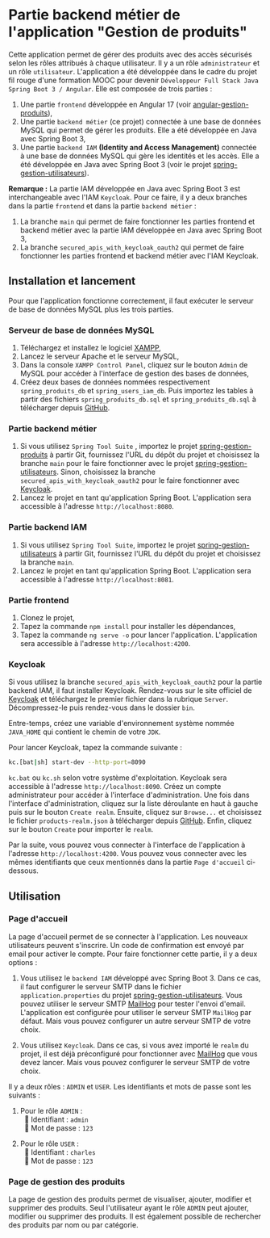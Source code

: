 # Partie backend métier de l'application "Gestion de produits"

Cette application permet de gérer des produits avec des accès sécurisés selon les rôles attribués à chaque utilisateur. Il y a un rôle `administrateur` et un rôle `utilisateur`. L'application a été développée dans le cadre du projet fil rouge d'une formation MOOC pour devenir `Développeur Full Stack Java Spring Boot 3 / Angular`. Elle est composée de trois parties : 

1. Une partie `frontend` développée en Angular 17 (voir [angular-gestion-produits](https://github.com/charlenry/Angular-Gestion-Produits)),
2. Une partie `backend métier` (ce projet) connectée à une base de données MySQL qui permet de gérer les produits. Elle a été développée en Java avec Spring Boot 3,
3. Une partie `backend IAM` **(Identity and Access Management)** connectée à une base de données MySQL qui gère les identités et les accès. Elle a été développée en Java avec Spring Boot 3 (voir le projet [spring-gestion-utilisateurs](https://github.com/charlenry/Spring-Gestion-Utilisateurs)).

**Remarque :** La partie IAM développée en Java avec Spring Boot 3 est interchangeable avec l'IAM `Keycloak`. Pour ce faire, il y a deux branches dans la partie `frontend` et dans la partie `backend métier` :

1.  La branche `main` qui permet de faire fonctionner les parties frontend et backend métier avec la partie IAM développée en Java avec Spring Boot 3,
2. La branche `secured_apis_with_keycloak_oauth2` qui permet de faire fonctionner les parties frontend et backend métier avec l'IAM Keycloak.


## Installation et lancement
Pour que l'application fonctionne correctement, il faut exécuter le serveur de base de données MySQL plus les trois parties.

### Serveur de base de données MySQL
1. Téléchargez et installez le logiciel [XAMPP](https://www.apachefriends.org/fr/download.html),
2. Lancez le serveur Apache et le serveur MySQL,
3. Dans la console `XAMPP Control Panel`, cliquez sur le bouton `Admin` de MySQL pour accéder à l'interface de gestion des bases de données,
4. Créez deux bases de données nommées respectivement `spring_produits_db` et `spring_users_iam_db`. Puis importez les tables à partir des fichiers `spring_produits_db.sql` et `spring_produits_db.sql` à télécharger depuis [GitHub](https://github.com/charlenry/Annexe-Gestion-Produits).


### Partie backend métier
1. Si vous utilisez `Spring Tool Suite` , importez le projet [spring-gestion-produits](https://github.com/charlenry/Spring-Gestion-Produits) à partir Git, fournissez l'URL du dépôt du projet et choisissez la branche `main` pour le faire fonctionner avec le projet [spring-gestion-utilisateurs](https://github.com/charlenry/Spring-Gestion-Utilisateurs). Sinon, choisissez la branche `secured_apis_with_keycloak_oauth2` pour le faire fonctionner avec [Keycloak](https://www.keycloak.org/downloads).
2. Lancez le projet en tant qu'application Spring Boot. L'application sera accessible à l'adresse `http://localhost:8080`.


### Partie backend IAM
1. Si vous utilisez `Spring Tool Suite`, importez le projet [spring-gestion-utilisateurs](https://github.com/charlenry/Spring-Gestion-Utilisateurs) à partir Git, fournissez l'URL du dépôt du projet et choisissez la branche `main`.
2. Lancez le projet en tant qu'application Spring Boot. L'application sera accessible à l'adresse `http://localhost:8081`.


### Partie frontend
1. Clonez le projet,
2. Tapez la commande `npm install` pour installer les dépendances,
3. Tapez la commande `ng serve -o` pour lancer l'application. L'application sera accessible à l'adresse `http://localhost:4200`.


### Keycloak
Si vous utilisez la branche `secured_apis_with_keycloak_oauth2` pour la partie backend IAM, il faut installer Keycloak. Rendez-vous sur le site officiel de [Keycloak](https://www.keycloak.org/downloads) et téléchargez le premier fichier dans la rubrique `Server`. Décompressez-le puis rendez-vous dans le dossier `bin`. 

Entre-temps, créez une variable d'environnement système nommée `JAVA_HOME` qui contient le chemin de votre `JDK`. 

Pour lancer Keycloak, tapez la commande suivante :

```bash
kc.[bat|sh] start-dev --http-port=8090
```

`kc.bat` ou `kc.sh` selon votre système d'exploitation. Keycloak sera accessible à l'adresse `http://localhost:8090`. Créez un compte administrateur pour accéder à l'interface d'administration. Une fois dans l'interface d'administration, cliquez sur la liste déroulante en haut à gauche puis sur le bouton `Create realm`. Ensuite, cliquez sur `Browse...` et choisissez le fichier `products-realm.json` à télécharger depuis [GitHub](https://github.com/charlenry/Annexe-Gestion-Produits). Enfin, cliquez sur le bouton `Create` pour importer le `realm`.

Par la suite, vous pouvez vous connecter à l'interface de l'application à l'adresse `http://localhost:4200`. Vous pouvez vous connecter avec les mêmes identifiants que ceux mentionnés dans la partie `Page d'accueil` ci-dessous.


## Utilisation

### Page d'accueil
La page d'accueil permet de se connecter à l'application. Les nouveaux utilisateurs peuvent s'inscrire. Un code de confirmation est envoyé par email pour activer le compte. Pour faire fonctionner cette partie, il y a deux options :

1. Vous utilisez le `backend IAM` développé avec Spring Boot 3. Dans ce cas, il faut configurer le serveur SMTP dans le fichier `application.properties` du projet [spring-gestion-utilisateurs](https://github.com/charlenry/Spring-Gestion-Utilisateurs). Vous pouvez utiliser le serveur SMTP [MailHog](https://github.com/mailhog/MailHog/releases) pour tester l'envoi d'email. L'application est configurée pour utiliser le serveur SMTP `MailHog` par défaut. Mais vous pouvez configurer un autre serveur SMTP de votre choix.

2. Vous utilisez `Keycloak`. Dans ce cas, si vous avez importé le `realm` du projet, il est déjà préconfiguré pour fonctionner avec [MailHog](https://github.com/mailhog/MailHog/releases) que vous devez lancer. Mais vous pouvez configurer le serveur SMTP de votre choix. 

Il y a deux rôles : `ADMIN` et `USER`. Les identifiants et mots de passe sont les suivants :
1. Pour le rôle `ADMIN` : <br>
&nbsp;&nbsp;🔹 Identifiant : `admin`<br>
&nbsp;&nbsp;🔹 Mot de passe : `123`

2. Pour le rôle `USER` : <br>
&nbsp;&nbsp;🔹 Identifiant : `charles`<br>
&nbsp;&nbsp;🔹 Mot de passe : `123` 

### Page de gestion des produits
La page de gestion des produits permet de visualiser, ajouter, modifier et supprimer des produits. Seul l'utilisateur ayant le rôle `ADMIN` peut ajouter, modifier ou supprimer des produits. Il est également possible de rechercher des produits par nom ou par catégorie.

